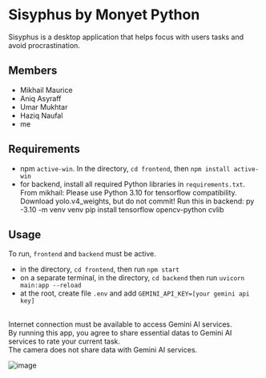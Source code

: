 # Sisyphus by Monyet Python
Sisyphus is a desktop application that helps focus with users tasks and avoid procrastination. 
## Members
- Mikhail Maurice
- Aniq Asyraff
- Umar Mukhtar
- Haziq Naufal
- me
## Requirements
- npm ```active-win```. In the directory, ```cd frontend```, then ```npm install active-win```
- for backend, install all required Python libraries in ```requirements.txt```. 
From mikhail: Please use Python 3.10 for tensorflow compatibility. Download yolo.v4_weights, but do not commit! Run this in backend:
py -3.10 -m venv venv
pip install tensorflow opencv-python cvlib
## Usage
To run, ```frontend``` and ```backend``` must be active. <br>
- in the directory, ```cd frontend```, then run ```npm start```
- on a separate terminal, in the directory, ```cd backend``` then run ```uvicorn main:app --reload```
- at the root, create file ```.env``` and add ```GEMINI_API_KEY=[your gemini api key]```
<br>
Internet connection must be available to access Gemini AI services. <br>
By running this app, you agree to share essential datas to Gemini AI services to rate your current task.<br>
The camera does not share data with Gemini AI services.
<br>
 
![image](https://github.com/user-attachments/assets/9bb0ddc0-1434-489a-9d76-8671e2203624)
